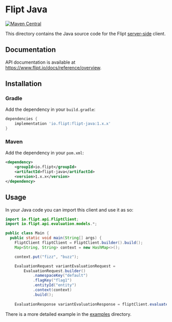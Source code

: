 # Flipt Java

[![Maven Central](https://img.shields.io/maven-central/v/io.flipt/flipt-java)](https://central.sonatype.com/artifact/io.flipt/flipt-java)

This directory contains the Java source code for the Flipt [server-side](https://www.flipt.io/docs/integration/server/rest) client.

## Documentation

API documentation is available at <https://www.flipt.io/docs/reference/overview>.

## Installation

### Gradle

Add the dependency in your `build.gradle`:

```groovy
dependencies {
    implementation 'io.flipt:flipt-java:1.x.x'
}
```

### Maven

Add the dependency in your `pom.xml`:

```xml
<dependency>
    <groupId>io.flipt</groupId>
    <artifactId>flipt-java</artifactId>
    <version>1.x.x</version>
</dependency>
```

## Usage

In your Java code you can import this client and use it as so:

```java
import io.flipt.api.FliptClient;
import io.flipt.api.evaluation.models.*;

public class Main {
  public static void main(String[] args) {
    FliptClient fliptClient = FliptClient.builder().build();
    Map<String, String> context = new HashMap<>();

    context.put("fizz", "buzz");

    EvaluationRequest variantEvaluationRequest =
        EvaluationRequest.builder()
            .namespaceKey("default")
            .flagKey("flag1")
            .entityId("entity")
            .context(context)
            .build();
    
    EvaluationResponse variantEvaluationResponse = fliptClient.evaluate(variantEvaluationRequest);
```

There is a more detailed example in the [examples](./src/main/java/examples) directory.
